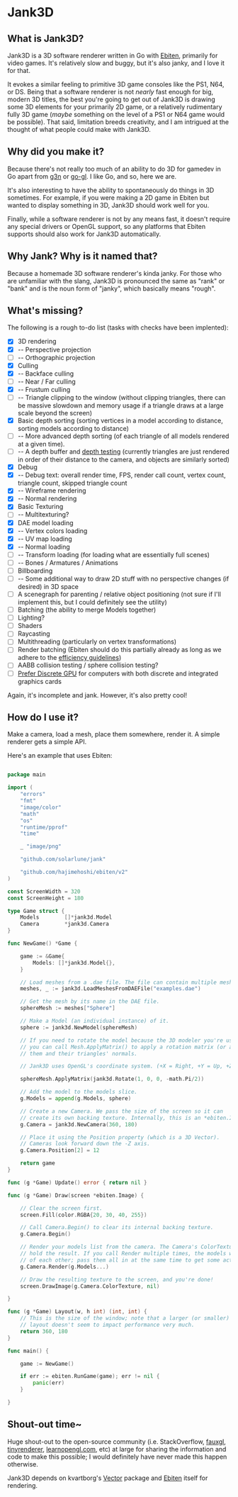 # Jank3D

## What is Jank3D?

Jank3D is a 3D software renderer written in Go with [Ebiten](https://ebiten.org/), primarily for video games. It's relatively slow and buggy, but it's also janky, and I love it for that.

It evokes a similar feeling to primitive 3D game consoles like the PS1, N64, or DS. Being that a software renderer is not _nearly_ fast enough for big, modern 3D titles, the best you're going to get out of Jank3D is drawing some 3D elements for your primarily 2D game, or a relatively rudimentary fully 3D game (_maybe_ something on the level of a PS1 or N64 game would be possible). That said, limitation breeds creativity, and I am intrigued at the thought of what people could make with Jank3D.

## Why did you make it?

Because there's not really too much of an ability to do 3D for gamedev in Go apart from [g3n](http://g3n.rocks) or [go-gl](https://github.com/go-gl/gl). I like Go, and so, here we are. 

It's also interesting to have the ability to spontaneously do things in 3D sometimes. For example, if you were making a 2D game in Ebiten but wanted to display something in 3D, Jank3D should work well for you.

Finally, while a software renderer is not by any means fast, it doesn't require any special drivers or OpenGL support, so any platforms that Ebiten supports should also work for Jank3D automatically.

## Why Jank? Why is it named that?

Because a homemade 3D software renderer's kinda janky. For those who are unfamiliar with the slang, Jank3D is pronounced the same as "rank" or "bank" and is the noun form of "janky", which basically means "rough".

## What's missing?

The following is a rough to-do list (tasks with checks have been implented):

- [x] 3D rendering
- [x] -- Perspective projection
- [ ] -- Orthographic projection
- [x] Culling
- [x] -- Backface culling
- [ ] -- Near / Far culling
- [x] -- Frustum culling
- [ ] -- Triangle clipping to the window (without clipping triangles, there can be massive slowdown and memory usage if a triangle draws at a large scale beyond the screen)
- [x] Basic depth sorting (sorting vertices in a model according to distance, sorting models according to distance)
- [ ] -- More advanced depth sorting (of each triangle of all models rendered at a given time).
- [ ] -- A depth buffer and [depth testing](https://learnopengl.com/Advanced-OpenGL/Depth-testing) (currently triangles are just rendered in order of their distance to the camera, and objects are similarly sorted)
- [x] Debug
- [x] -- Debug text: overall render time, FPS, render call count, vertex count, triangle count, skipped triangle count
- [x] -- Wireframe rendering
- [x] -- Normal rendering
- [x] Basic Texturing
- [ ] -- Multitexturing?
- [x] DAE model loading
- [x] -- Vertex colors loading
- [x] -- UV map loading
- [x] -- Normal loading
- [ ] -- Transform loading (for loading what are essentially full scenes)
- [ ] -- Bones / Armatures / Animations
- [ ] Billboarding
- [ ] -- Some additional way to draw 2D stuff with no perspective changes (if desired) in 3D space
- [ ] A scenegraph for parenting / relative object positioning (not sure if I'll implement this, but I could definitely see the utility)
- [ ] Batching (the ability to merge Models together)
- [ ] Lighting?
- [ ] Shaders
- [ ] Raycasting
- [ ] Multithreading (particularly on vertex transformations)
- [ ] Render batching (Ebiten should do this partially already as long as we adhere to the [efficiency guidelines](https://ebiten.org/documents/performancetips.html#Make_similar_draw_function_calls_successive))
- [ ] AABB collision testing / sphere collision testing?
- [ ] [Prefer Discrete GPU](https://github.com/silbinarywolf/preferdiscretegpu) for computers with both discrete and integrated graphics cards

Again, it's incomplete and jank. However, it's also pretty cool!

## How do I use it?

Make a camera, load a mesh, place them somewhere, render it. A simple renderer gets a simple API.

Here's an example that uses Ebiten:

```go

package main

import (
	"errors"
	"fmt"
	"image/color"
	"math"
	"os"
	"runtime/pprof"
	"time"

	_ "image/png"

	"github.com/solarlune/jank"

	"github.com/hajimehoshi/ebiten/v2"
)

const ScreenWidth = 320
const ScreenHeight = 180

type Game struct {
	Models        []*jank3d.Model
	Camera        *jank3d.Camera
}

func NewGame() *Game {

	game := &Game{
		Models: []*jank3d.Model{},
	}

	// Load meshes from a .dae file. The file can contain multiple meshes, so the LoadMeshes functions return maps of mesh name to *jank.Mesh.
	meshes, _ := jank3d.LoadMeshesFromDAEFile("examples.dae") 

	// Get the mesh by its name in the DAE file.
	sphereMesh := meshes["Sphere"]

	// Make a Model (an individual instance) of it.
	sphere := jank3d.NewModel(sphereMesh) 

	// If you need to rotate the model because the 3D modeler you're using doesn't use the same axes as Jank3D (like Blender),
	// you can call Mesh.ApplyMatrix() to apply a rotation matrix (or any other kind) to the vertices, thereby rotating 
	// them and their triangles' normals.

	// Jank3D uses OpenGL's coordinate system. (+X = Right, +Y = Up, +Z = Back)

	sphereMesh.ApplyMatrix(jank3d.Rotate(1, 0, 0, -math.Pi/2))

	// Add the model to the models slice.
	g.Models = append(g.Models, sphere)

	// Create a new Camera. We pass the size of the screen so it can
	// create its own backing texture. Internally, this is an *ebiten.Image.
	g.Camera = jank3d.NewCamera(360, 180)

	// Place it using the Position property (which is a 3D Vector).
	// Cameras look forward down the -Z axis.
	g.Camera.Position[2] = 12

	return game
}

func (g *Game) Update() error { return nil }

func (g *Game) Draw(screen *ebiten.Image) {

	// Clear the screen first.
	screen.Fill(color.RGBA{20, 30, 40, 255})

	// Call Camera.Begin() to clear its internal backing texture.
	g.Camera.Begin()

	// Render your models list from the camera. The Camera's ColorTexture will then 
	// hold the result. If you call Render multiple times, the models will draw on top
	// of each other; pass them all in at the same time to get some actual depth.
	g.Camera.Render(g.Models...) 

	// Draw the resulting texture to the screen, and you're done!
	screen.DrawImage(g.Camera.ColorTexture, nil) 

}

func (g *Game) Layout(w, h int) (int, int) {
	// This is the size of the window; note that a larger (or smaller) 
	// layout doesn't seem to impact performance very much.
	return 360, 180
}

func main() {

	game := NewGame()

	if err := ebiten.RunGame(game); err != nil {
		panic(err)
	}

}


```

## Shout-out time~

Huge shout-out to the open-source community (i.e. StackOverflow, [fauxgl](https://github.com/fogleman/fauxgl), [tinyrenderer](https://github.com/ssloy/tinyrenderer), [learnopengl.com](https://learnopengl.com/Getting-started/Coordinate-Systems), etc) at large for sharing the information and code to make this possible; I would definitely have never made this happen otherwise.

Jank3D depends on kvartborg's [Vector](https://github.com/kvartborg/vector) package and [Ebiten](https://ebiten.org/) itself for rendering.